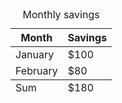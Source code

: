 <table>
<caption>Monthly savings</caption>
<thead>
<tr>
  <th>Month</th>
  <th>Savings</th>
</tr>
</thead>
  
<tbody>
<tr>
  <td>January</td>
  <td>$100</td>
</tr>
<tr>
  <td>February</td>
  <td>$80</td>
</tr>
</tbody>
  
<tfoot>
<tr>
  <td>Sum</td>
  <td>$180</td>
</tr>
</tfoot>
</table>

